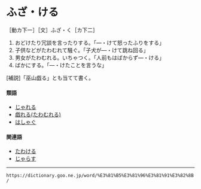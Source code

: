 # ふざ・ける

［動カ下一］［文］ふざ・く［カ下二］
1.  おどけたり冗談を言ったりする。「―・けて怒ったふりをする」
2.  子供などがたわむれて騒ぐ。「子犬が―・けて跳ね回る」
3.  男女がたわむれる。いちゃつく。「人前もはばからず―・ける」
4.  ばかにする。「―・けたことを言うな」
    

\[補説\]「巫山戯る」とも当てて書く。

#### 類語

-   [じゃれる](https://dictionary.goo.ne.jp/word/%E6%88%AF%E3%82%8C%E3%82%8B_%28%E3%81%98%E3%82%83%E3%82%8C%E3%82%8B%29/#jn-102852)
-   [戯れる(たわむれる)](https://dictionary.goo.ne.jp/word/%E6%88%AF%E3%82%8C%E3%82%8B_%28%E3%81%9F%E3%82%8F%E3%82%80%E3%82%8C%E3%82%8B%29/#jn-139484)
-   [はしゃぐ](https://dictionary.goo.ne.jp/word/%E7%87%A5%E3%81%90/#jn-176081)

#### 関連語

-   [たわける](https://dictionary.goo.ne.jp/word/%E6%88%AF%E3%81%91%E3%82%8B_%28%E3%81%9F%E3%82%8F%E3%81%91%E3%82%8B%29/#jn-139461)
-   [じゃらす](https://dictionary.goo.ne.jp/word/%E6%88%AF%E3%82%89%E3%81%99/#jn-102749)

---
`https://dictionary.goo.ne.jp/word/%E3%81%B5%E3%81%96%E3%81%91%E3%82%8B/`